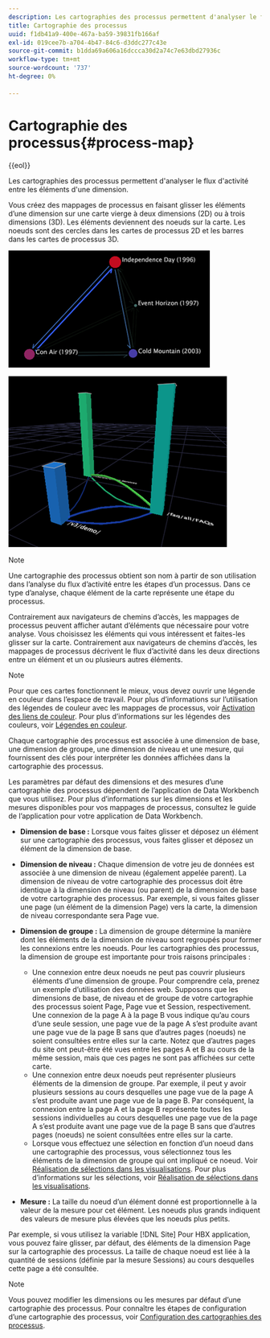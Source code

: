 ```yaml
---
description: Les cartographies des processus permettent d'analyser le flux d'activité entre les éléments d'une dimension.
title: Cartographie des processus
uuid: f1db41a9-400e-467a-ba59-39831fb166af
exl-id: 019cee7b-a704-4b47-84c6-d3ddc277c43e
source-git-commit: b1dda69a606a16dccca30d2a74c7e63dbd27936c
workflow-type: tm+mt
source-wordcount: '737'
ht-degree: 0%

---
```


# Cartographie des processus{#process-map}

{{eol}}

Les cartographies des processus permettent d&#39;analyser le flux d&#39;activité entre les éléments d&#39;une dimension.

Vous créez des mappages de processus en faisant glisser les éléments d’une dimension sur une carte vierge à deux dimensions (2D) ou à trois dimensions (3D). Les éléments deviennent des noeuds sur la carte. Les noeuds sont des cercles dans les cartes de processus 2D et les barres dans les cartes de processus 3D.

![](assets/vis_2DProcessMap.png)

![](assets/vis_3DProcessMap.png)

>[!NOTE]
>
>Une cartographie des processus obtient son nom à partir de son utilisation dans l’analyse du flux d’activité entre les étapes d’un processus. Dans ce type d’analyse, chaque élément de la carte représente une étape du processus.

Contrairement aux navigateurs de chemins d’accès, les mappages de processus peuvent afficher autant d’éléments que nécessaire pour votre analyse. Vous choisissez les éléments qui vous intéressent et faites-les glisser sur la carte. Contrairement aux navigateurs de chemins d’accès, les mappages de processus décrivent le flux d’activité dans les deux directions entre un élément et un ou plusieurs autres éléments.

>[!NOTE]
>
>Pour que ces cartes fonctionnent le mieux, vous devez ouvrir une légende en couleur dans l’espace de travail. Pour plus d’informations sur l’utilisation des légendes de couleur avec les mappages de processus, voir [Activation des liens de couleur](../../../../home/c-get-started/c-analysis-vis/c-proc-maps/c-act-color-lnks.md#concept-2c9b9f67f2bd4cd7a5431fa21c094edc). Pour plus d’informations sur les légendes des couleurs, voir [Légendes en couleur](../../../../home/c-get-started/c-analysis-vis/c-legends/c-color-leg.md#concept-f84d51dc0d6547f981d0642fc2d01358).

Chaque cartographie des processus est associée à une dimension de base, une dimension de groupe, une dimension de niveau et une mesure, qui fournissent des clés pour interpréter les données affichées dans la cartographie des processus.

Les paramètres par défaut des dimensions et des mesures d’une cartographie des processus dépendent de l’application de Data Workbench que vous utilisez. Pour plus d’informations sur les dimensions et les mesures disponibles pour vos mappages de processus, consultez le guide de l’application pour votre application de Data Workbench.

* **Dimension de base :** Lorsque vous faites glisser et déposez un élément sur une cartographie des processus, vous faites glisser et déposez un élément de la dimension de base.
* **Dimension de niveau :** Chaque dimension de votre jeu de données est associée à une dimension de niveau (également appelée parent). La dimension de niveau de votre cartographie des processus doit être identique à la dimension de niveau (ou parent) de la dimension de base de votre cartographie des processus. Par exemple, si vous faites glisser une page (un élément de la dimension Page) vers la carte, la dimension de niveau correspondante sera Page vue.
* **Dimension de groupe :** La dimension de groupe détermine la manière dont les éléments de la dimension de niveau sont regroupés pour former les connexions entre les noeuds. Pour les cartographies des processus, la dimension de groupe est importante pour trois raisons principales :

   * Une connexion entre deux noeuds ne peut pas couvrir plusieurs éléments d’une dimension de groupe. Pour comprendre cela, prenez un exemple d’utilisation des données web. Supposons que les dimensions de base, de niveau et de groupe de votre cartographie des processus soient Page, Page vue et Session, respectivement. Une connexion de la page A à la page B vous indique qu’au cours d’une seule session, une page vue de la page A s’est produite avant une page vue de la page B sans que d’autres pages (noeuds) ne soient consultées entre elles sur la carte. Notez que d’autres pages du site ont peut-être été vues entre les pages A et B au cours de la même session, mais que ces pages ne sont pas affichées sur cette carte.
   * Une connexion entre deux noeuds peut représenter plusieurs éléments de la dimension de groupe. Par exemple, il peut y avoir plusieurs sessions au cours desquelles une page vue de la page A s’est produite avant une page vue de la page B. Par conséquent, la connexion entre la page A et la page B représente toutes les sessions individuelles au cours desquelles une page vue de la page A s’est produite avant une page vue de la page B sans que d’autres pages (noeuds) ne soient consultées entre elles sur la carte.
   * Lorsque vous effectuez une sélection en fonction d’un noeud dans une cartographie des processus, vous sélectionnez tous les éléments de la dimension de groupe qui ont impliqué ce noeud. Voir [Réalisation de sélections dans les visualisations](../../../../home/c-get-started/c-vis/c-sel-vis/c-sel-vis.md#concept-012870ec22c7476e9afbf3b8b2515746). Pour plus d’informations sur les sélections, voir [Réalisation de sélections dans les visualisations](../../../../home/c-get-started/c-vis/c-sel-vis/c-sel-vis.md#concept-012870ec22c7476e9afbf3b8b2515746).

* **Mesure :** La taille du noeud d’un élément donné est proportionnelle à la valeur de la mesure pour cet élément. Les noeuds plus grands indiquent des valeurs de mesure plus élevées que les noeuds plus petits.

Par exemple, si vous utilisez la variable [!DNL Site] Pour HBX application, vous pouvez faire glisser, par défaut, des éléments de la dimension Page sur la cartographie des processus. La taille de chaque noeud est liée à la quantité de sessions (définie par la mesure Sessions) au cours desquelles cette page a été consultée.

>[!NOTE]
>
>Vous pouvez modifier les dimensions ou les mesures par défaut d’une cartographie des processus. Pour connaître les étapes de configuration d’une cartographie des processus, voir [Configuration des cartographies des processus](../../../../home/c-get-started/c-intf-anlys-ftrs/t-config-proc-maps.md#task-4a95730b18a14bc790a77c013832b2d6).
